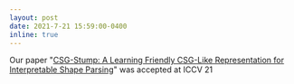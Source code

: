 ```yaml
---
layout: post
date: 2021-7-21 15:59:00-0400
inline: true
---
```

Our paper "<a href="http://localhost:4004/projects/CSGStump/">CSG-Stump: A Learning Friendly CSG-Like Representation for Interpretable Shape Parsing</a>" was accepted at ICCV 21

